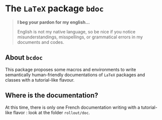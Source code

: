 The `LaTeX` package `bdoc`
==========================


> **I beg your pardon for my english...**
>
> English is not my native language, so be nice if you notice misunderstandings, misspellings, or grammatical errors in my documents and codes.


About `bcdoc`
-------------

This package proposes some macros and environments to write semantically human-friendly documentations of `LaTeX` packages and classes with a tutorial-like flavour.


Where is the documentation?
---------------------------

At this time, there is only one French documentation writing with a tutorial-like flavor : look at the folder `rollout/doc`.
